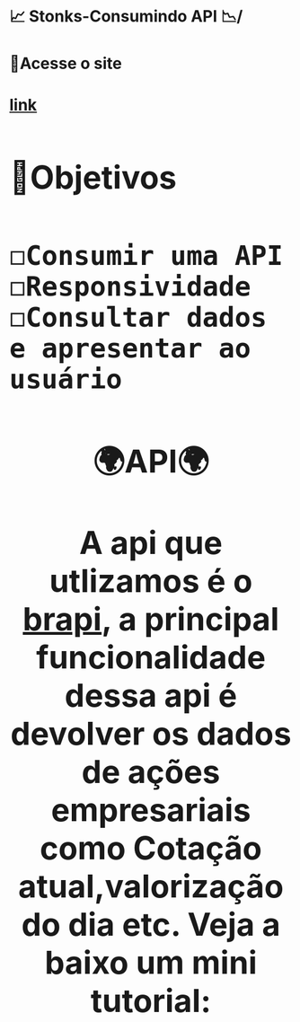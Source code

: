 <h1>📈 Stonks-Consumindo API 📉/<h1>

<h1>📎Acesse o site<h1>
<a href="/"> link<a>

<h1>📌Objetivos<h1>

    ◻Consumir uma API
    ◻Responsividade
    ◻Consultar dados e apresentar ao usuário
    


<h1 align="center">
    🌍API🌍
    <p>A api que utlizamos é o <a href="https://brapi.dev/">brapi</a>, a principal funcionalidade dessa api é devolver os dados de ações empresariais como <strong color ="green">Cotação atual,valorização do dia etc.<strong> 
    Veja a baixo um mini tutorial:
    <p>
        
<h1>
